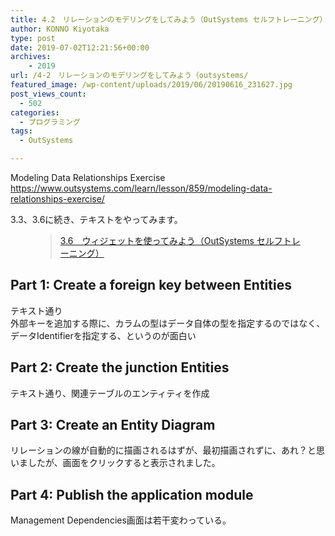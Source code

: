 ```yaml
---
title: 4.2　リレーションのモデリングをしてみよう（OutSystems セルフトレーニング）
author: KONNO Kiyotaka
type: post
date: 2019-07-02T12:21:56+00:00
archives:
    - 2019
url: /4-2　リレーションのモデリングをしてみよう（outsystems/
featured_image: /wp-content/uploads/2019/06/20190616_231627.jpg
post_views_count:
  - 502
categories:
  - プログラミング
tags:
  - OutSystems

---
```

Modeling Data Relationships Exercise  
<a rel="noreferrer noopener" target="_blank" href="https://www.outsystems.com/learn/lesson/859/modeling-data-relationships-exercise/">https://www.outsystems.com/learn/lesson/859/modeling-data-relationships-exercise/</a>

3.3、3.6に続き、テキストをやってみます。<figure class="wp-block-embed-wordpress wp-block-embed is-type-wp-embed is-provider-programmers-office">

<div class="wp-block-embed__wrapper">
  <blockquote class="wp-embedded-content" data-secret="OBwjyCjsia">
    <a href="https://www.programmers-office.ml/3-6%e3%80%80%e3%82%a6%e3%82%a3%e3%82%b8%e3%82%a7%e3%83%83%e3%83%88%e3%82%92%e4%bd%bf%e3%81%a3%e3%81%a6%e3%81%bf%e3%82%88%e3%81%86%ef%bc%88outsystems-%e3%82%bb%e3%83%ab%e3%83%95%e3%83%88%e3%83%ac/">3.6　ウィジェットを使ってみよう（OutSystems セルフトレーニング）</a>
  </blockquote>
</div></figure> 

## Part 1: Create a foreign key between Entities

テキスト通り  
外部キーを追加する際に、カラムの型はデータ自体の型を指定するのではなく、データIdentifierを指定する、というのが面白い

## Part 2: Create the junction Entities

テキスト通り、関連テーブルのエンティティを作成

## Part 3: Create an Entity Diagram

リレーションの線が自動的に描画されるはずが、最初描画されずに、あれ？と思いましたが、画面をクリックすると表示されました。

## Part 4: Publish the application module

Management Dependencies画面は若干変わっている。<figure class="wp-block-image">

<img src="https://i2.wp.com/www.programmers-office.ml/wp-content/uploads/2019/07/スクリーンショット-2019-07-01-5.16.29.png?ssl=1" alt="" class="wp-image-3031" srcset="https://i2.wp.com/www.programmers-office.ml/wp-content/uploads/2019/07/スクリーンショット-2019-07-01-5.16.29.png?w=400&ssl=1 400w, https://i2.wp.com/www.programmers-office.ml/wp-content/uploads/2019/07/スクリーンショット-2019-07-01-5.16.29.png?resize=300%2C209&ssl=1 300w" sizes="(max-width: 400px) 100vw, 400px" data-recalc-dims="1" /> </figure>
